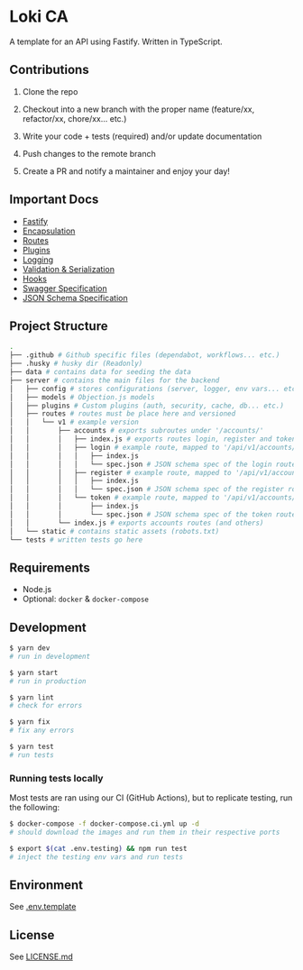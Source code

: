 # Loki CA

A template for an API using Fastify. Written in TypeScript.

## Contributions

1. Clone the repo

2. Checkout into a new branch with the proper name (feature/xx, refactor/xx, chore/xx... etc.)

3. Write your code + tests (required) and/or update documentation

4. Push changes to the remote branch

5. Create a PR and notify a maintainer and enjoy your day!

## Important Docs

- [Fastify](https://fastify.io/)
- [Encapsulation](https://www.fastify.io/docs/latest/Encapsulation/)
- [Routes](https://www.fastify.io/docs/latest/Routes/)
- [Plugins](https://www.fastify.io/docs/latest/Plugins/)
- [Logging](https://www.fastify.io/docs/latest/Logging/)
- [Validation & Serialization](https://www.fastify.io/docs/latest/Validation-and-Serialization/)
- [Hooks](https://www.fastify.io/docs/latest/Hooks/)
- [Swagger Specification](https://swagger.io/specification/)
- [JSON Schema Specification](https://json-schema.org/understanding-json-schema/index.html)

## Project Structure

```bash
.
├── .github # Github specific files (dependabot, workflows... etc.)
├── .husky # husky dir (Readonly)
├── data # contains data for seeding the data
├── server # contains the main files for the backend
│   ├── config # stores configurations (server, logger, env vars... etc.)
│   ├── models # Objection.js models
│   ├── plugins # Custom plugins (auth, security, cache, db... etc.)
│   ├── routes # routes must be place here and versioned
│   │   └── v1 # example version
│   │       ├── accounts # exports subroutes under '/accounts/'
│   │       │   ├── index.js # exports routes login, register and token (and others)
│   │       │   ├── login # example route, mapped to '/api/v1/accounts/login'
│   │       │   │   ├── index.js
│   │       │   │   └── spec.json # JSON schema spec of the login route
│   │       │   ├── register # example route, mapped to '/api/v1/accounts/register'
│   │       │   │   ├── index.js
│   │       │   │   └── spec.json # JSON schema spec of the register route
│   │       │   └── token # example route, mapped to '/api/v1/accounts/token'
│   │       │       ├── index.js
│   │       │       └── spec.json # JSON schema spec of the token route
│   │       └── index.js # exports accounts routes (and others)
│   └── static # contains static assets (robots.txt)
└── tests # written tests go here
```

## Requirements

- Node.js
- Optional: `docker` & `docker-compose`

## Development

```bash
$ yarn dev
# run in development

$ yarn start
# run in production

$ yarn lint
# check for errors

$ yarn fix
# fix any errors

$ yarn test
# run tests
```

### Running tests locally

Most tests are ran using our CI (GitHub Actions), but to replicate testing, run the following:

```bash
$ docker-compose -f docker-compose.ci.yml up -d
# should download the images and run them in their respective ports

$ export $(cat .env.testing) && npm run test
# inject the testing env vars and run tests
```

## Environment

See [.env.template](./.env.template)

## License

See [LICENSE.md](./LICENSE.md)
